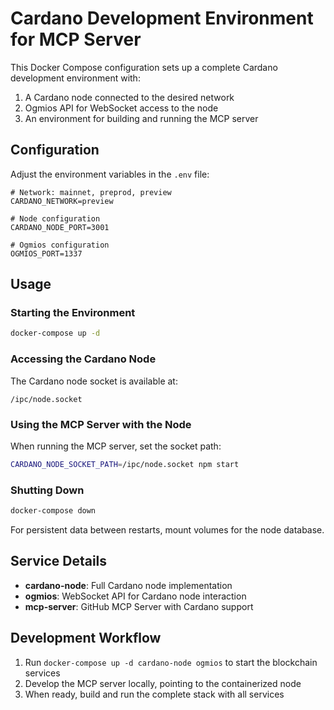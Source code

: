 # Cardano Development Environment for MCP Server

This Docker Compose configuration sets up a complete Cardano development environment with:

1. A Cardano node connected to the desired network
2. Ogmios API for WebSocket access to the node
3. An environment for building and running the MCP server

## Configuration

Adjust the environment variables in the `.env` file:

```
# Network: mainnet, preprod, preview
CARDANO_NETWORK=preview

# Node configuration
CARDANO_NODE_PORT=3001

# Ogmios configuration
OGMIOS_PORT=1337
```

## Usage

### Starting the Environment

```bash
docker-compose up -d
```

### Accessing the Cardano Node

The Cardano node socket is available at:

```
/ipc/node.socket
```

### Using the MCP Server with the Node

When running the MCP server, set the socket path:

```bash
CARDANO_NODE_SOCKET_PATH=/ipc/node.socket npm start
```

### Shutting Down

```bash
docker-compose down
```

For persistent data between restarts, mount volumes for the node database.

## Service Details

- **cardano-node**: Full Cardano node implementation
- **ogmios**: WebSocket API for Cardano node interaction
- **mcp-server**: GitHub MCP Server with Cardano support

## Development Workflow

1. Run `docker-compose up -d cardano-node ogmios` to start the blockchain services
2. Develop the MCP server locally, pointing to the containerized node
3. When ready, build and run the complete stack with all services
